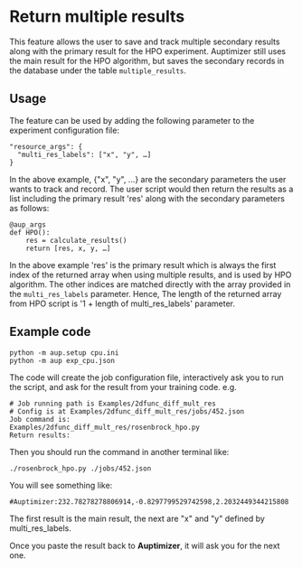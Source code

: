 # Return multiple results

This feature allows the user to save and track multiple secondary results along with the primary result for the HPO experiment. 
Auptimizer still uses the main result for the HPO algorithm, but saves the secondary records in the database under the table `multiple_results`.

## Usage 

The feature can be used by adding the following parameter to the experiment configuration file:

    "resource_args": {
      "multi_res_labels": ["x", "y", …]
    }
    
In the above example, {"x", "y", …} are the secondary parameters the user wants to track and record. 
The user script would then return the results as a list including the primary result 'res' along with the secondary parameters as follows:

    @aup_args
    def HPO():
        res = calculate_results()
        return [res, x, y, …]
        
In the above example 'res' is the primary result which is always the first index of the returned array when using multiple results, and is used by HPO algorithm.
The other indices are matched directly with the array provided in the `multi_res_labels` parameter. 
Hence, The length of the returned array from HPO script is '1 + length of multi_res_labels' parameter.


## Example code 

    python -m aup.setup cpu.ini
	python -m aup exp_cpu.json

The code will create the job configuration file, interactively ask you to run the script, and ask for the result from your training code.
e.g. 

    # Job running path is Examples/2dfunc_diff_mult_res
    # Config is at Examples/2dfunc_diff_mult_res/jobs/452.json
    Job command is:
    Examples/2dfunc_diff_mult_res/rosenbrock_hpo.py
    Return results:

Then you should run the command in another terminal like:
    
    ./rosenbrock_hpo.py ./jobs/452.json
    
You will see something like:
 
    #Auptimizer:232.78278278806914,-0.8297799529742598,2.2032449344215808

The first result is the main result, the next are "x" and "y" defined by multi_res_labels.
 
Once you paste the result back to **Auptimizer**, it will ask you for the next one.

